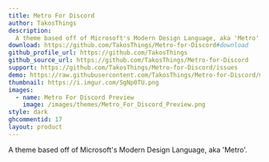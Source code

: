 ```yaml
---
title: Metro For Discord
author: TakosThings
description:
  A theme based off of Microsoft's Modern Design Language, aka 'Metro'.
download: https://github.com/TakosThings/Metro-for-Discord#download
github_profile_url: https://github.com/TakosThings
github_source_url: https://github.com/TakosThings/Metro-for-Discord
support: https://github.com/TakosThings/Metro-for-Discord/issues
demo: https://raw.githubusercontent.com/TakosThings/Metro-for-Discord/master/dist/Metro_for_Discord.theme.css
thumbnail: https://i.imgur.com/SgNp0TU.png
images:
  - name: Metro For Discord Preview
    image: /images/themes/Metro_For_Discord_Preview.png
style: dark
ghcommentid: 17
layout: product
---
```

A theme based off of Microsoft's Modern Design Language, aka 'Metro'.